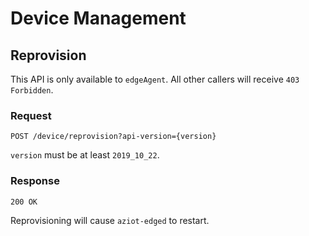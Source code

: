 # Device Management

## Reprovision

This API is only available to `edgeAgent`. All other callers will receive `403 Forbidden`.

### Request
```
POST /device/reprovision?api-version={version}
```

`version` must be at least `2019_10_22`.

### Response
```
200 OK
```

Reprovisioning will cause `aziot-edged` to restart.
